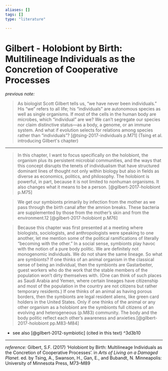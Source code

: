 ```yaml
---
aliases: []
tags: []
type: "literature"

---
```


# Gilbert - Holobiont by Birth: Multilineage Individuals as the Concretion of Cooperative Processes

_previous note:_

>  As biologist Scott Gilbert tells us, “we have never been individuals.” His “we” refers to all life; his “individuals” are autonomous species as well as single organisms. If most of the cells in the human body are microbes, which “individual” are we? We can’t segregate our species nor claim distinctive status—as a body, a genome, or an immune system. And what if evolution selects for relations among species rather than “individuals”? [@tsing-2017-individuals p.M71] (Tsing et al. introducing Gilbert's chapter)

--- 

> In this chapter, I want to focus specifically on the holobiont, the organism plus its persistent microbial communities, and the ways that this concept disrupts the tenets of individualism that have structured dominant lines of thought not only within biology but also in fields as diverse as economics, politics, and philosophy. The holobiont is powerful, in part, because it is not limited to nonhuman organisms. It also changes what it means to be a person. [@gilbert-2017-holobiont p.M75]

>  We get our symbionts primarily by infection from the mother as we pass through the birth canal after the amnion breaks. These bacteria are supplemented by those from the mother’s skin and from the environment.12 [@gilbert-2017-holobiont p.M76]

> Because this chapter was first presented at a meeting where biologists, sociologists, and anthropologists were speaking to one another, let me mention some of the political ramifications of literally “becoming with the other.” In a social sense, symbionts play havoc with the notion of a pure body politic. We are definitely not monogenomic individuals. We do not share the same lineage. So what are symbionts? If one thinks of an animal organism in the classical sense of being an individual, then the symbionts are Gastarbeiter, guest workers who do the work that the stable members of the population won’t dirty themselves with. (One can think of such places as Saudi Arabia and Yemen, where certain lineages have citizenship and most of the population in the country are not citizens but rather temporary residents.) If one thinks of an animal as having porous borders, then the symbionts are legal resident aliens, like green card holders in the United States. Only if one thinks of the animal or any other organism as a holobiont are the symbionts full citizens of an evolving and heterogeneous (p.M83) community. The body and the body politic reflect each other’s awareness and anxieties.[@gilbert-2017-holobiont pp.M83-M84]

- see also [@gilbert-2012-symbiotic] (cited in this text) ^3d3b10

---

_reference:_ Gilbert, S.F. (2017) ‘Holobiont by Birth: Multilineage Individuals as the Concretion of Cooperative Processes’. in _Arts of Living on a Damaged Planet_. ed. by Tsing, A., Swanson, H., Gan, E., and Bubandt, N. Minneapolis: University of Minnesota Press, M73–M89